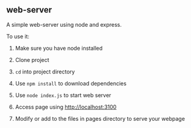 ## web-server
A simple web-server using node and express.

To use it:


1. Make sure you have node installed

2. Clone project

3. `cd` into project directory

4. Use `npm install` to download dependencies

5. Use `node index.js` to start web server

6. Access page using [http://localhost:3100](http://localhost:3100)

7. Modify or add to the files in pages directory to serve your webpage

